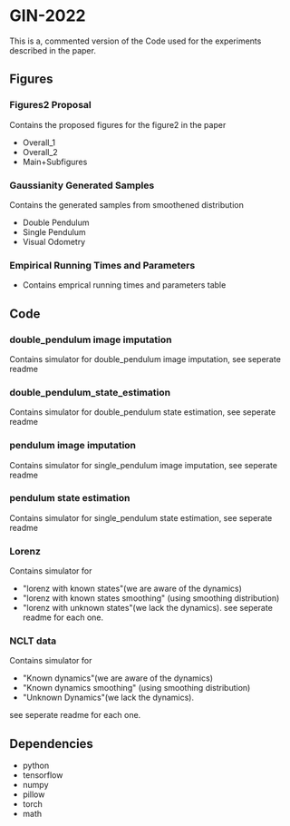 # GIN-2022

This is a, commented version of the Code used for the experiments described in the paper.

## Figures

  ### Figures2 Proposal
  Contains the proposed figures for the figure2 in the paper 
  - Overall_1
  - Overall_2
  - Main+Subfigures
    
  ### Gaussianity Generated Samples
  Contains the generated samples from smoothened distribution
  - Double Pendulum
  - Single Pendulum
  - Visual Odometry

  ### Empirical Running Times and Parameters
  - Contains emprical running times and parameters table
    

## Code

### double_pendulum image imputation
  Contains simulator for double_pendulum image imputation, see seperate readme
  
### double_pendulum_state_estimation
  Contains simulator for double_pendulum state estimation, see seperate readme
  
### pendulum  image imputation
  Contains simulator for single_pendulum image imputation, see seperate readme
  
### pendulum state estimation
  Contains simulator for single_pendulum state estimation, see seperate readme
  
### Lorenz
  Contains simulator for 
  - "lorenz with known states"(we are aware of the dynamics)
  - "lorenz with known states smoothing" (using smoothing distribution)
  - "lorenz with unknown states"(we lack the dynamics). 
  see seperate readme for each one.

### NCLT data
Contains simulator for 
  - "Known dynamics"(we are aware of the dynamics)
  - "Known dynamics smoothing" (using smoothing distribution)
  - "Unknown Dynamics"(we lack the dynamics). 
 
 see seperate readme for each one.




## Dependencies

  - python 
  - tensorflow 
  - numpy 
  - pillow 
  - torch
  - math
